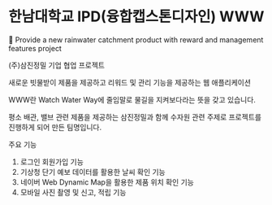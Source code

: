 # 한남대학교 IPD(융합캡스톤디자인) WWW
💬 Provide a new rainwater catchment product with reward and management features project

(주)삼진정밀 기업 협업 프로젝트

새로운 빗물받이 제품을 제공하고 리워드 및 관리 기능을 제공하는 웹 애플리케이션

WWW란 Watch Water Way에 줄임말로 물길을 지켜보다라는 뜻을 갖고 있습니다.

평소 배관, 밸브 관련 제품을 제공하는 삼진정밀과 함께 수자원 관련 주제로 프로젝트를 진행하게 되어 만든 팀명입니다.

주요 기능

1. 로그인 회원가입 기능
2. 기상청 단기 예보 데이터를 활용한 날씨 확인 기능
3. 네이버 Web Dynamic Map을 활용한 제품 위치 확인 기능
4. 모바일 사진 촬영 및 신고, 적립 기능
